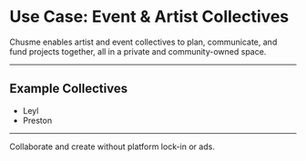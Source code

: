 # Use Case: Event & Artist Collectives

Chusme enables artist and event collectives to plan, communicate, and fund projects together, all in a private and community-owned space.

---

## Example Collectives
- Leyl
- Preston

---

Collaborate and create without platform lock-in or ads. 